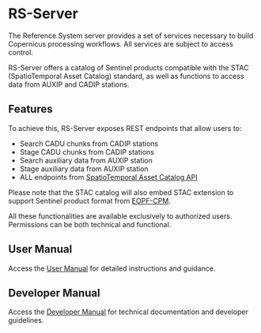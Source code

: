 # RS-Server

The Reference System server provides a set of services necessary to build Copernicus processing workflows. All services are subject to access control.

RS-Server offers a catalog of Sentinel products compatible with the STAC (SpatioTemporal Asset Catalog) standard, as well as functions to access data from AUXIP and CADIP stations.

## Features

To achieve this, RS-Server exposes REST endpoints that allow users to:
* Search CADU chunks from CADIP stations
* Stage CADU chunks from CADIP stations
* Search auxiliary data from AUXIP station
* Stage auxiliary data from AUXIP station
* ALL endpoints from [SpatioTemporal Asset Catalog API](https://stacspec.org/) 

Please note that the STAC catalog will also embed STAC extension to support Sentinel product format from [EOPF-CPM](https://cpm.pages.eopf.copernicus.eu/eopf-cpm/main/index.html).


All these functionalities are available exclusively to authorized users. Permissions can be both technical and
functional.

## User Manual

Access the [User Manual](user_manual.md) for detailed instructions and guidance.

## Developer Manual

Access the [Developer Manual](developer_manual.md) for technical documentation and developer guidelines.






 

